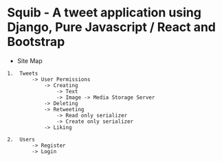 # Squib - A tweet application using Django, Pure Javascript / React and Bootstrap


- Site Map
```
1.  Tweets
        -> User Permissions
            -> Creating
                -> Text
                -> Image -> Media Storage Server
            -> Deleting
            -> Retweeting
                -> Read only serializer
                -> Create only serializer
            -> Liking

2.  Users
        -> Register
        -> Login
```